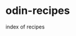 # odin-recipes
index of recipes
<!--This project will help me learn how to set up files in my working directoy to build a simple website with an index of recipes-->